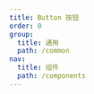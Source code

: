 ```yaml
---
title: Button 按钮
order: 0
group:
  title: 通用
  path: /common
nav:
  title: 组件
  path: /components
---
```


<code src="./demo/base.tsx"></code>

<API src="./index.tsx"></API>

